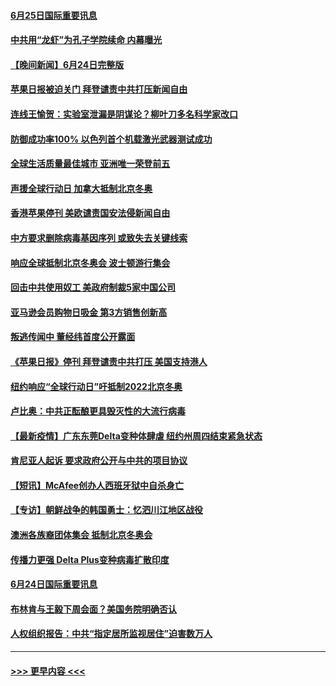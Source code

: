 #### [6月25日国际重要讯息](../pages/prog202/a103151027.md?t=06252101) 
#### [中共用“龙虾”为孔子学院续命 内幕曝光](../pages/prog202/a103150993.md?t=06252101) 
#### [【晚间新闻】6月24日完整版](../pages/prog202/a103150797.md?t=06252101) 
#### [苹果日报被迫关门 拜登谴责中共打压新闻自由](../pages/prog202/a103150763.md?t=06252101) 
#### [连线王愉贺：实验室泄漏是阴谋论？柳叶刀多名科学家改口](../pages/prog202/a103149839.md?t=06252101) 
#### [防御成功率100% 以色列首个机载激光武器测试成功](../pages/prog202/a103150299.md?t=06252101) 
#### [全球生活质量最佳城市 亚洲唯一荣登前五](../pages/prog202/a103150617.md?t=06252101) 
#### [声援全球行动日 加拿大抵制北京冬奥](../pages/prog202/a103150623.md?t=06252101) 
#### [香港苹果停刊 美欧谴责国安法侵新闻自由](../pages/prog202/a103150659.md?t=06252101) 
#### [中方要求删除病毒基因序列 或致失去关键线索](../pages/prog202/a103150653.md?t=06252101) 
#### [响应全球抵制北京冬奥会 波士顿游行集会](../pages/prog202/a103150582.md?t=06252101) 
#### [回击中共使用奴工 美政府制裁5家中国公司](../pages/prog202/a103150610.md?t=06252101) 
#### [亚马逊会员购物日吸金  第3方销售创新高](../pages/prog202/a103150577.md?t=06252101) 
#### [叛逃传闻中 董经纬首度公开露面](../pages/prog202/a103150595.md?t=06252101) 
#### [《苹果日报》停刊 拜登谴责中共打压 美国支持港人](../pages/prog202/a103150584.md?t=06252101) 
#### [纽约响应“全球行动日”吁抵制2022北京冬奥](../pages/prog202/a103150573.md?t=06252101) 
#### [卢比奥：中共正酝酿更具毁灭性的大流行病毒](../pages/prog202/a103150554.md?t=06252101) 
#### [【最新疫情】广东东莞Delta变种体肆虐 纽约州周四结束紧急状态](../pages/prog202/a103150450.md?t=06252101) 
#### [肯尼亚人起诉 要求政府公开与中共的项目协议](../pages/prog202/a103150288.md?t=06252101) 
#### [【短讯】McAfee创办人西班牙狱中自杀身亡](../pages/prog202/a103150396.md?t=06252101) 
#### [【专访】朝鲜战争的韩国勇士：忆泗川江地区战役](../pages/prog202/a103150309.md?t=06252101) 
#### [澳洲各族裔团体集会 抵制北京冬奥会](../pages/prog202/a103150184.md?t=06252101) 
#### [传播力更强 Delta Plus变种病毒扩散印度](../pages/prog202/a103150185.md?t=06252101) 
#### [6月24日国际重要讯息](../pages/prog202/a103150159.md?t=06252101) 
#### [布林肯与王毅下周会面？美国务院明确否认](../pages/prog202/a103150068.md?t=06252101) 
#### [人权组织报告：中共“指定居所监视居住”迫害数万人](../pages/prog202/a103149940.md?t=06252101) 

----
#### [ >>> 更早内容 <<< ](../indexes/prog202-earlier.md)

